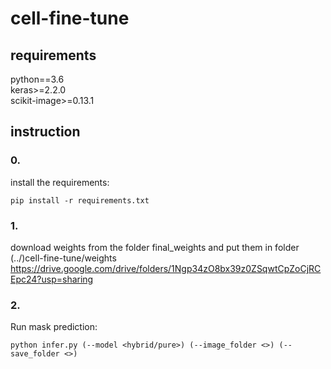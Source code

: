 # cell-fine-tune
## requirements
python==3.6 <br>
keras>=2.2.0<br>
scikit-image>=0.13.1 <br>
## instruction
### 0.
install the requirements:
```
pip install -r requirements.txt
```
### 1.
download weights from the folder final_weights and put them in folder (../)cell-fine-tune/weights<br>
https://drive.google.com/drive/folders/1Ngp34zO8bx39z0ZSqwtCpZoCjRCEpc24?usp=sharing
### 2.
Run mask prediction:
```
python infer.py (--model <hybrid/pure>) (--image_folder <>) (--save_folder <>)
```
